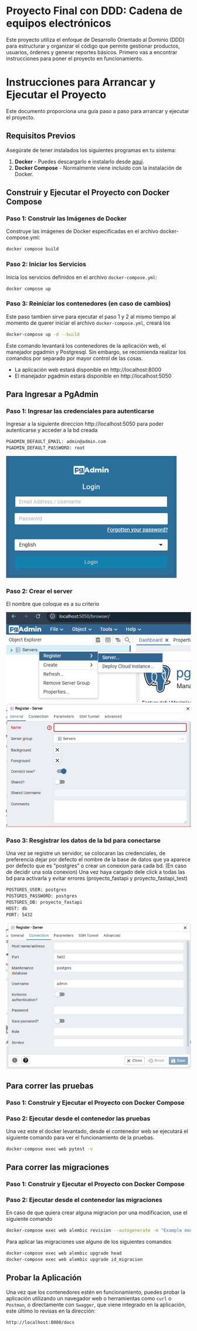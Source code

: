 # Proyecto Final con DDD: Cadena de equipos electrónicos
Este proyecto utiliza el enfoque de Desarrollo Orientado al Dominio (DDD) para estructurar y organizar el código que permite gestionar productos, usuarios, órdenes y generar reportes básicos. Primero vas a encontrar instrucciones para poner el proyecto en funcionamiento.

# Instrucciones para Arrancar y Ejecutar el Proyecto

Este documento proporciona una guía paso a paso para arrancar y ejecutar el proyecto.

## Requisitos Previos

Asegúrate de tener instalados los siguientes programas en tu sistema:

1. **Docker** - Puedes descargarlo e instalarlo desde [aquí](https://www.docker.com/get-started).
2. **Docker Compose** - Normalmente viene incluido con la instalación de Docker.

## Construir y Ejecutar el Proyecto con Docker Compose
### Paso 1: Construir las Imágenes de Docker
Construye las imágenes de Docker especificadas en el archivo docker-compose.yml:
```bash
docker compose build
```
### Paso 2: Iniciar los Servicios
Inicia los servicios definidos en el archivo `docker-compose.yml`:
```bash
docker compose up
```
### Paso 3: Reiniciar los contenedores (en caso de cambios)
Este paso tambien sirve para ejecutar el paso 1 y 2 al mismo tiempo al momento de querer iniciar el archivo `docker-compose.yml`, creará los
```bash
docker-compose up -d --build
```
Este comando levantará los contenedores de la aplicación web, el manejador pgadmin y Postgresql. Sin embargo, se recomienda realizar los comandos por separado por mayor control de las cosas.

- La aplicación web estará disponible en http://localhost:8000 
- El manejador pgadmin estará disponible en  http://localhost:5050 

## Para Ingresar a PgAdmin
### Paso 1: Ingresar las credenciales para autenticarse
Ingresar a la siguiente direccion http://localhost:5050 para poder autenticarse y acceder a la bd creada
```bash
PGADMIN_DEFAULT_EMAIL: admin@admin.com
PGADMIN_DEFAULT_PASSWORD: root
```
![](/Imagenes_readme/Inicio.png)
### Paso 2: Crear el server
El nombre que coloque es a su criterio

![](/Imagenes_readme/Paso1.1.png)
![](/Imagenes_readme/Paso2.png)
### Paso 3: Resgistrar los datos de la bd para conectarse 
Una vez se registre un servidor, se colocaran las credenciales, de preferencia dejar por defecto el nombre de la base de datos que ya aparece por defecto que es "postgres" o crear un conexion para cada bd.
(En caso de decidir una sola conexion) Una vez haya cargado dele click a todas las bd para activarla y evitar errores (proyecto_fastapi y proyecto_fastapi_test)

```bash
POSTGRES_USER: postgres
POSTGRES_PASSWORD: postgres
POSTGRES_DB: proyecto_fastapi
HOST: db
PORT: 5432
```
![](/Imagenes_readme/Paso3.png)
## Para correr las pruebas 
### Paso 1: Construir y Ejecutar el Proyecto con Docker Compose
### Paso 2: Ejecutar desde el contenedor las pruebas
Una vez este el docker levantado, desde el contenedor web se ejecutará el siguiente comando para ver el funcionamiento de la pruebas.

```bash
docker-compose exec web pytest -v
```
## Para correr las migraciones 
### Paso 1: Construir y Ejecutar el Proyecto con Docker Compose
### Paso 2: Ejecutar desde el contenedor las migraciones 
En caso de que quiera crear alguna migracion por una modificacion, use el siguiente comando
```bash
docker-compose exec web alembic revision --autogenerate -m "Example model"
```
Para aplicar las migraciones use alguno de los siguientes comandos
```bash
docker-compose exec web alembic upgrade head 
docker-compose exec web alembic upgrade id_migracion
```

## Probar la Aplicación
Una vez que los contenedores estén en funcionamiento, puedes probar la aplicación utilizando un navegador web o herramientas como `curl` o `Postman`, o directamente con `Swagger`, que viene integrado en la aplicación, este último lo revisas en la dirección:
```bash
http://localhost:8000/docs
```